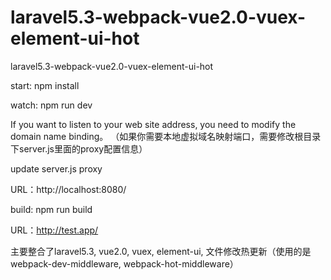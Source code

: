 # laravel5.3-webpack-vue2.0-vuex-element-ui-hot
laravel5.3-webpack-vue2.0-vuex-element-ui-hot

start:
npm install 

watch: 
npm run dev  

If you want to listen to your web site address, you need to modify the domain name binding。
（如果你需要本地虚拟域名映射端口，需要修改根目录下server.js里面的proxy配置信息）

update server.js proxy

URL：http://localhost:8080/

build:
npm run build

URL：http://test.app/

主要整合了laravel5.3, vue2.0, vuex, element-ui, 文件修改热更新（使用的是webpack-dev-middleware, webpack-hot-middleware）


